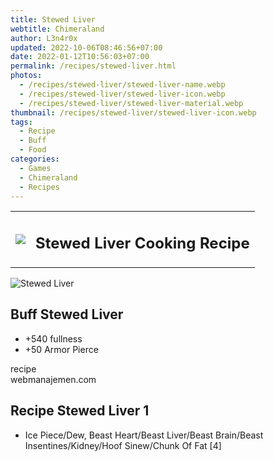 ```yaml
---
title: Stewed Liver
webtitle: Chimeraland
author: L3n4r0x
updated: 2022-10-06T08:46:56+07:00
date: 2022-01-12T10:56:03+07:00
permalink: /recipes/stewed-liver.html
photos:
  - /recipes/stewed-liver/stewed-liver-name.webp
  - /recipes/stewed-liver/stewed-liver-icon.webp
  - /recipes/stewed-liver/stewed-liver-material.webp
thumbnail: /recipes/stewed-liver/stewed-liver-icon.webp
tags:
  - Recipe
  - Buff
  - Food
categories:
  - Games
  - Chimeraland
  - Recipes
---
```


<section id="bootstrap-wrapper"><link rel="stylesheet" href="https://cdn.statically.io/gh/dimaslanjaka/Web-Manajemen/40ac3225/css/bootstrap-4.5-wrapper.css"/><div class="row mb-2"><div class="col-md-12 mb-2"><table class="table" id="post-info"><tbody><tr><td><img class="d-inline-block me-2" src="/chimeraland/recipes/stewed-liver/stewed-liver-icon.webp" width="auto" height="auto"/></td><td><h1 class="fs-5">Stewed Liver Cooking Recipe</h1></td></tr></tbody></table></div></div><div class="card mb-2"><div class="row g-0"><div class="col-sm-4 position-relative mb-2"><img src="/chimeraland/recipes/stewed-liver/stewed-liver-material.webp" class="card-img fit-cover w-100 h-100" alt="Stewed Liver" data-fancybox="true"/></div><div class="col-sm-8 mb-2"><div class="card-body"><h2 class="card-title fs-5">Buff Stewed Liver</h2><div class="card-text"><ul><li>+540 fullness</li><li>+50 Armor Pierce</li></ul></div><span class="badge rounded-pill bg-dark">recipe</span></div><div class="card-footer text-end text-muted">webmanajemen.com</div></div></div></div><div class="row mb-2"><div class="col-12 col-lg-6 recipe-item mb-2"><div class="card"><div class="card-body"><h2 class="card-title fs-5">Recipe Stewed Liver 1</h2><div class="card-text"><ul><li>Ice Piece/Dew, Beast Heart/Beast Liver/Beast Brain/Beast Insentines/Kidney/Hoof Sinew/Chunk Of Fat [4]</li></ul></div></div></div></div></div></section>